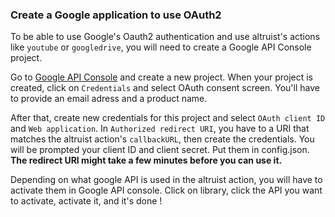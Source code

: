 ### Create a Google application to use OAuth2

To be able to use Google's Oauth2 authentication and use altruist's actions like `youtube` or `googledrive`, you will need to create a Google API Console project.

Go to [Google API Console](https://console.developers.google.com/) and create a new project.
When your project is created, click on `Credentials` and select OAuth consent screen. You'll have to provide an email adress and a product name.

After that, create new credentials for this project and select `OAuth client ID` and `Web application`.
In `Authorized redirect URI`, you have to a URI that matches the altruist action's `callbackURL`, then create the credentials.
You will be prompted your client ID and client secret. Put them in config.json.
**The redirect URI might take a few minutes before you can use it.**

Depending on what google API is used in the altruist action, you will have to activate them in Google API console.
Click on library, click the API you want to activate, activate it, and it's done ! 